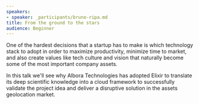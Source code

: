 ```yaml
---
speakers:
- speaker: _participants/bruno-ripa.md
title: From the ground to the stars
audience: Beginner
---
```

One of the hardest decisions that a startup has to make is which technology stack to adopt in order to maximize productivity, minimize time to market, and also create values like tech culture and vision that naturally become some of the most important company assets.

In this talk we'll see why Albora Technologies has adopted Elixir to translate its deep scientific knowledge into a cloud framework to successfully validate the project idea and deliver a disruptive solution in the assets geolocation market.
